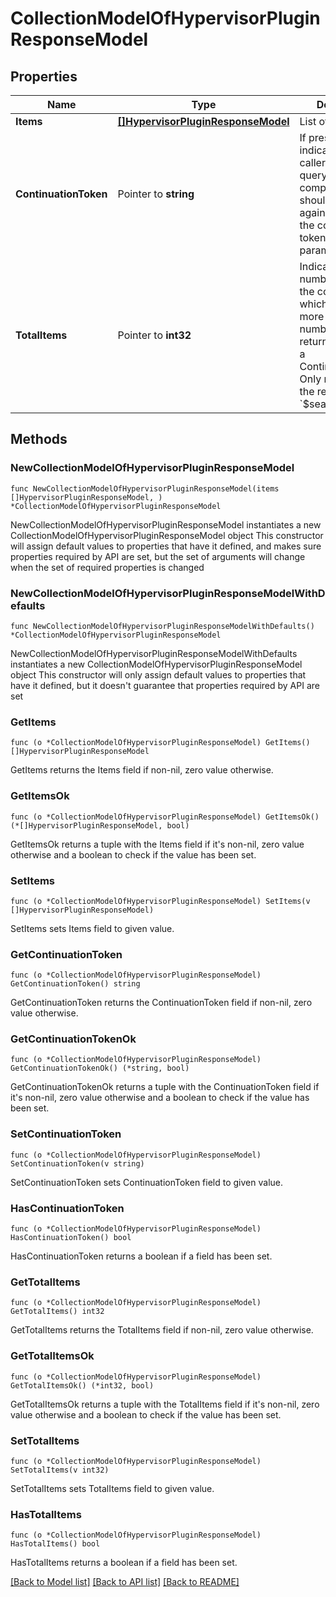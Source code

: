 # CollectionModelOfHypervisorPluginResponseModel

## Properties

Name | Type | Description | Notes
------------ | ------------- | ------------- | -------------
**Items** | [**[]HypervisorPluginResponseModel**](HypervisorPluginResponseModel.md) | List of items. | 
**ContinuationToken** | Pointer to **string** | If present, indicates to the caller that the query was not complete, and they should call the API again specifying the continuation token as a query parameter. | [optional] 
**TotalItems** | Pointer to **int32** | Indicates the total number of items in the collection, which may be more than the number of Items returned, if there is a ContinuationToken.  Only returned in the response to &#x60;$search&#x60; APIs. | [optional] 

## Methods

### NewCollectionModelOfHypervisorPluginResponseModel

`func NewCollectionModelOfHypervisorPluginResponseModel(items []HypervisorPluginResponseModel, ) *CollectionModelOfHypervisorPluginResponseModel`

NewCollectionModelOfHypervisorPluginResponseModel instantiates a new CollectionModelOfHypervisorPluginResponseModel object
This constructor will assign default values to properties that have it defined,
and makes sure properties required by API are set, but the set of arguments
will change when the set of required properties is changed

### NewCollectionModelOfHypervisorPluginResponseModelWithDefaults

`func NewCollectionModelOfHypervisorPluginResponseModelWithDefaults() *CollectionModelOfHypervisorPluginResponseModel`

NewCollectionModelOfHypervisorPluginResponseModelWithDefaults instantiates a new CollectionModelOfHypervisorPluginResponseModel object
This constructor will only assign default values to properties that have it defined,
but it doesn't guarantee that properties required by API are set

### GetItems

`func (o *CollectionModelOfHypervisorPluginResponseModel) GetItems() []HypervisorPluginResponseModel`

GetItems returns the Items field if non-nil, zero value otherwise.

### GetItemsOk

`func (o *CollectionModelOfHypervisorPluginResponseModel) GetItemsOk() (*[]HypervisorPluginResponseModel, bool)`

GetItemsOk returns a tuple with the Items field if it's non-nil, zero value otherwise
and a boolean to check if the value has been set.

### SetItems

`func (o *CollectionModelOfHypervisorPluginResponseModel) SetItems(v []HypervisorPluginResponseModel)`

SetItems sets Items field to given value.


### GetContinuationToken

`func (o *CollectionModelOfHypervisorPluginResponseModel) GetContinuationToken() string`

GetContinuationToken returns the ContinuationToken field if non-nil, zero value otherwise.

### GetContinuationTokenOk

`func (o *CollectionModelOfHypervisorPluginResponseModel) GetContinuationTokenOk() (*string, bool)`

GetContinuationTokenOk returns a tuple with the ContinuationToken field if it's non-nil, zero value otherwise
and a boolean to check if the value has been set.

### SetContinuationToken

`func (o *CollectionModelOfHypervisorPluginResponseModel) SetContinuationToken(v string)`

SetContinuationToken sets ContinuationToken field to given value.

### HasContinuationToken

`func (o *CollectionModelOfHypervisorPluginResponseModel) HasContinuationToken() bool`

HasContinuationToken returns a boolean if a field has been set.

### GetTotalItems

`func (o *CollectionModelOfHypervisorPluginResponseModel) GetTotalItems() int32`

GetTotalItems returns the TotalItems field if non-nil, zero value otherwise.

### GetTotalItemsOk

`func (o *CollectionModelOfHypervisorPluginResponseModel) GetTotalItemsOk() (*int32, bool)`

GetTotalItemsOk returns a tuple with the TotalItems field if it's non-nil, zero value otherwise
and a boolean to check if the value has been set.

### SetTotalItems

`func (o *CollectionModelOfHypervisorPluginResponseModel) SetTotalItems(v int32)`

SetTotalItems sets TotalItems field to given value.

### HasTotalItems

`func (o *CollectionModelOfHypervisorPluginResponseModel) HasTotalItems() bool`

HasTotalItems returns a boolean if a field has been set.


[[Back to Model list]](../README.md#documentation-for-models) [[Back to API list]](../README.md#documentation-for-api-endpoints) [[Back to README]](../README.md)


